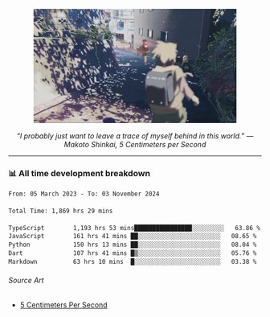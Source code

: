 <p align="center"><img src="asset/header.jpg" width="80%"/></p>
<p align="center"><i>“I probably just want to leave a trace of myself behind in this world.” ― Makoto Shinkai, 5 Centimeters per Second</i></p>

---
<!--
<details>
  <summary>📃 My Resume</summary>

### Education

- 📖 **Computer Science**\
📆 10/2021 - present\
📍 **Thang Long University** - Hoang Mai, Hanoi, Vietnam

### Experience

<img align="right" src="https://img.shields.io/badge/Figma-F24E1E?style=flat&logo=figma&logoColor=white"/>
<img align="right" src="https://img.shields.io/badge/node.js-6DA55F?style=flat&logo=node.js&logoColor=white"/>
<img align="right" src="https://img.shields.io/badge/Next.js-black?style=flat&logo=next.js&logoColor=white"/>
<img align="right" src="https://img.shields.io/badge/TypeScript-007ACC?style=flat&logo=typescript&logoColor=white"/>


- 👨‍💻 **Frontend Web Intern**\
📆 07/2023 - present\
📍 **MQ ICT Solutions** - Hoang Mai, Hanoi, Vietnam
</details> 
-->

### 📊 All time development breakdown

<!--START_SECTION:waka-->

```txt
From: 05 March 2023 - To: 03 November 2024

Total Time: 1,869 hrs 29 mins

TypeScript        1,193 hrs 53 mins████████████████░░░░░░░░░   63.86 %
JavaScript        161 hrs 41 mins ██░░░░░░░░░░░░░░░░░░░░░░░   08.65 %
Python            150 hrs 13 mins ██░░░░░░░░░░░░░░░░░░░░░░░   08.04 %
Dart              107 hrs 41 mins █▒░░░░░░░░░░░░░░░░░░░░░░░   05.76 %
Markdown          63 hrs 10 mins  █░░░░░░░░░░░░░░░░░░░░░░░░   03.38 %
```

<!--END_SECTION:waka-->

###### Source Art

-  [5 Centimeters Per Second](https://wallhaven.cc/w/nrowq1)


